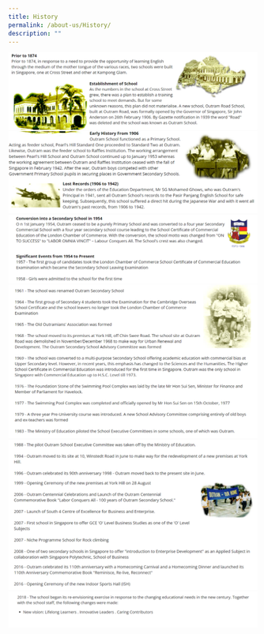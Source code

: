 ```yaml
---
title: History
permalink: /about-us/History/
description: ""
---
```

![](/images/About%20us/History/H01.png)
![](/images/About%20us/History/H02.png)
![](/images/About%20us/History/H03.png)
![](/images/About%20us/History/H04.png)
![](/images/About%20us/History/H05.png)
![](/images/About%20us/History/H06.png)